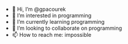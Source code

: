 - 👋 Hi, I’m @gpacourek
- 👀 I’m interested in programming
- 🌱 I’m currently learning programming
- 💞️ I’m looking to collaborate on programming
- 📫 How to reach me: impossible

<!---
gpacourek/gpacourek is a ✨ special ✨ repository because its `README.md` (this file) appears on your GitHub profile.
You can click the Preview link to take a look at your changes.
--->
